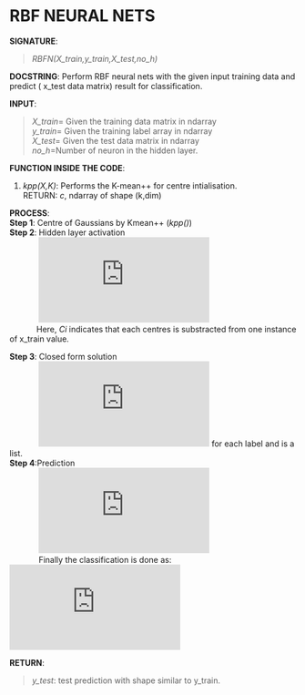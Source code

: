 # RBF NEURAL NETS

**SIGNATURE**: 
>*RBFN(X_train,y_train,X_test,no_h)*

**DOCSTRING**:
Perform RBF neural nets with the given input training data and predict ( x_test data matrix) result for classification.

**INPUT**:
>*X_train*= Given the training data matrix in ndarray  
*y_train*= Given the training label array in ndarray  
*X_test*= Given the test data matrix in ndarray  
*no_h*=Number of neuron in the hidden layer.  

**FUNCTION INSIDE THE CODE**:  
1) *kpp(X,K)*: Performs the K-mean++ for centre intialisation.  
RETURN: *c*, ndarray of shape (k,dim)  

**PROCESS**:  
**Step 1**: Centre of Gaussians by Kmean++ (*kpp()*)  
**Step 2**: Hidden layer activation  
&nbsp;&nbsp;&nbsp;&nbsp;&nbsp;&nbsp;&nbsp;&nbsp;&nbsp;&nbsp;&nbsp;&nbsp;&nbsp;![](http://latex.codecogs.com/gif.latex?S%3Dexp%5Cleft%20%28%20-%5Cfrac%7B%28xtrain-C_%7Bi%7D%29%5E%7B2%7D%7D%7B2%7D%20%5Cright%20%29)  
&nbsp;&nbsp;&nbsp;&nbsp;&nbsp;&nbsp;&nbsp;&nbsp;&nbsp;&nbsp;&nbsp;&nbsp;Here, *Ci* indicates that each centres is substracted from one instance of x_train value.  

**Step 3**: Closed form solution  
&nbsp;&nbsp;&nbsp;&nbsp;&nbsp;&nbsp;&nbsp;&nbsp;&nbsp;&nbsp;&nbsp;&nbsp;&nbsp;![](http://latex.codecogs.com/gif.latex?W%3D%28S%5E%7B-1%7D%5Cbullet%20ytrain%29%5E%7BT%7D) for each label and is a list.  
**Step 4**:Prediction  
&nbsp;&nbsp;&nbsp;&nbsp;&nbsp;&nbsp;&nbsp;&nbsp;&nbsp;&nbsp;&nbsp;&nbsp;&nbsp;![](http://latex.codecogs.com/gif.latex?ytest%3DS%5Cbullet%20W%5E%7BT%7D%2C%5C%3B%20where%5C%3B%20S%5C%3B%20is%5C%3B%20S%28xtest%2CC%29)  
&nbsp;&nbsp;&nbsp;&nbsp;&nbsp;&nbsp;&nbsp;&nbsp;&nbsp;&nbsp;&nbsp;&nbsp;&nbsp;Finally the classification is done as:
&nbsp;&nbsp;&nbsp;&nbsp;&nbsp;&nbsp;&nbsp;&nbsp;&nbsp;&nbsp;&nbsp;&nbsp;&nbsp;![](http://latex.codecogs.com/gif.latex?%5Chat%7By%7D%3D%5Cunderset%7By%7D%7Bargmax%7D%28ytest%29)  

**RETURN**:  
>*y_test*: test prediction with shape similar to y_train.
